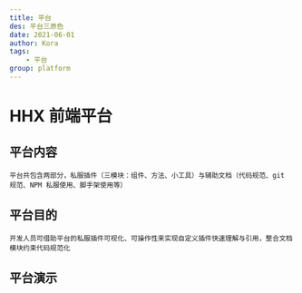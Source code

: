 ```yaml
---
title: 平台
des: 平台三原色
date: 2021-06-01
author: Kora
tags:
    - 平台
group: platform
---
```


# HHX 前端平台

## 平台内容

    平台共包含两部分，私服插件（三模块：组件、方法、小工具）与辅助文档（代码规范、git 规范、NPM 私服使用、脚手架使用等）

## 平台目的

    开发人员可借助平台的私服插件可视化、可操作性来实现自定义插件快速理解与引用，整合文档模块约束代码规范化

## 平台演示

<template>
  <div id="app">
		<authentication>
			<section>
				<video width="420" height="240" controls>
					<source src="./demo.mp4" type="video/mp4">
					<source src="./demo.mp4" type="video/ogg">
				</video>
			</section>
		</authentication>
  </div>
</template>

<script>
import authentication from '../../components/authentication.vue';
export default {
  name: 'App',
  components: {authentication},
  data: () => ({})
}
</script>
<style lang='css'>
</style>
